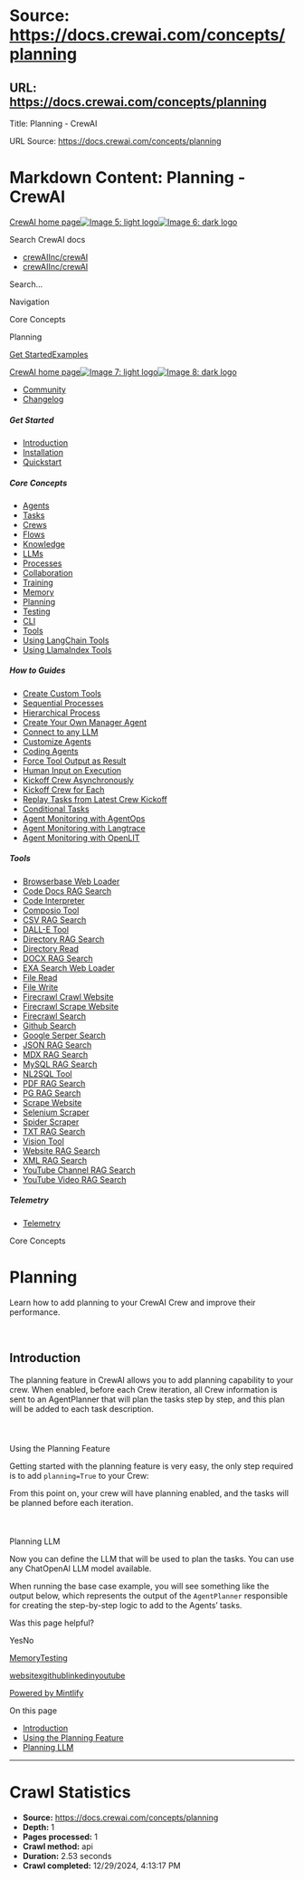 # Source: https://docs.crewai.com/concepts/planning

## URL: https://docs.crewai.com/concepts/planning

Title: Planning - CrewAI

URL Source: https://docs.crewai.com/concepts/planning

Markdown Content:
Planning - CrewAI
===============
  

[CrewAI home page![Image 5: light logo](https://mintlify.s3.us-west-1.amazonaws.com/crewai/crew_only_logo.png)![Image 6: dark logo](https://mintlify.s3.us-west-1.amazonaws.com/crewai/crew_only_logo.png)](https://docs.crewai.com/)

Search CrewAI docs

*   [crewAIInc/crewAI](https://github.com/crewAIInc/crewAI)
*   [crewAIInc/crewAI](https://github.com/crewAIInc/crewAI)

Search...

Navigation

Core Concepts

Planning

[Get Started](https://docs.crewai.com/introduction)[Examples](https://docs.crewai.com/examples/example)

[CrewAI home page![Image 7: light logo](https://mintlify.s3.us-west-1.amazonaws.com/crewai/crew_only_logo.png)![Image 8: dark logo](https://mintlify.s3.us-west-1.amazonaws.com/crewai/crew_only_logo.png)](https://docs.crewai.com/)

*   [Community](https://community.crewai.com/)
*   [Changelog](https://github.com/crewAIInc/crewAI/releases)

##### Get Started

*   [Introduction](https://docs.crewai.com/introduction)
*   [Installation](https://docs.crewai.com/installation)
*   [Quickstart](https://docs.crewai.com/quickstart)

##### Core Concepts

*   [Agents](https://docs.crewai.com/concepts/agents)
*   [Tasks](https://docs.crewai.com/concepts/tasks)
*   [Crews](https://docs.crewai.com/concepts/crews)
*   [Flows](https://docs.crewai.com/concepts/flows)
*   [Knowledge](https://docs.crewai.com/concepts/knowledge)
*   [LLMs](https://docs.crewai.com/concepts/llms)
*   [Processes](https://docs.crewai.com/concepts/processes)
*   [Collaboration](https://docs.crewai.com/concepts/collaboration)
*   [Training](https://docs.crewai.com/concepts/training)
*   [Memory](https://docs.crewai.com/concepts/memory)
*   [Planning](https://docs.crewai.com/concepts/planning)
*   [Testing](https://docs.crewai.com/concepts/testing)
*   [CLI](https://docs.crewai.com/concepts/cli)
*   [Tools](https://docs.crewai.com/concepts/tools)
*   [Using LangChain Tools](https://docs.crewai.com/concepts/langchain-tools)
*   [Using LlamaIndex Tools](https://docs.crewai.com/concepts/llamaindex-tools)

##### How to Guides

*   [Create Custom Tools](https://docs.crewai.com/how-to/create-custom-tools)
*   [Sequential Processes](https://docs.crewai.com/how-to/sequential-process)
*   [Hierarchical Process](https://docs.crewai.com/how-to/hierarchical-process)
*   [Create Your Own Manager Agent](https://docs.crewai.com/how-to/custom-manager-agent)
*   [Connect to any LLM](https://docs.crewai.com/how-to/llm-connections)
*   [Customize Agents](https://docs.crewai.com/how-to/customizing-agents)
*   [Coding Agents](https://docs.crewai.com/how-to/coding-agents)
*   [Force Tool Output as Result](https://docs.crewai.com/how-to/force-tool-output-as-result)
*   [Human Input on Execution](https://docs.crewai.com/how-to/human-input-on-execution)
*   [Kickoff Crew Asynchronously](https://docs.crewai.com/how-to/kickoff-async)
*   [Kickoff Crew for Each](https://docs.crewai.com/how-to/kickoff-for-each)
*   [Replay Tasks from Latest Crew Kickoff](https://docs.crewai.com/how-to/replay-tasks-from-latest-crew-kickoff)
*   [Conditional Tasks](https://docs.crewai.com/how-to/conditional-tasks)
*   [Agent Monitoring with AgentOps](https://docs.crewai.com/how-to/agentops-observability)
*   [Agent Monitoring with Langtrace](https://docs.crewai.com/how-to/langtrace-observability)
*   [Agent Monitoring with OpenLIT](https://docs.crewai.com/how-to/openlit-observability)

##### Tools

*   [Browserbase Web Loader](https://docs.crewai.com/tools/browserbaseloadtool)
*   [Code Docs RAG Search](https://docs.crewai.com/tools/codedocssearchtool)
*   [Code Interpreter](https://docs.crewai.com/tools/codeinterpretertool)
*   [Composio Tool](https://docs.crewai.com/tools/composiotool)
*   [CSV RAG Search](https://docs.crewai.com/tools/csvsearchtool)
*   [DALL-E Tool](https://docs.crewai.com/tools/dalletool)
*   [Directory RAG Search](https://docs.crewai.com/tools/directorysearchtool)
*   [Directory Read](https://docs.crewai.com/tools/directoryreadtool)
*   [DOCX RAG Search](https://docs.crewai.com/tools/docxsearchtool)
*   [EXA Search Web Loader](https://docs.crewai.com/tools/exasearchtool)
*   [File Read](https://docs.crewai.com/tools/filereadtool)
*   [File Write](https://docs.crewai.com/tools/filewritetool)
*   [Firecrawl Crawl Website](https://docs.crewai.com/tools/firecrawlcrawlwebsitetool)
*   [Firecrawl Scrape Website](https://docs.crewai.com/tools/firecrawlscrapewebsitetool)
*   [Firecrawl Search](https://docs.crewai.com/tools/firecrawlsearchtool)
*   [Github Search](https://docs.crewai.com/tools/githubsearchtool)
*   [Google Serper Search](https://docs.crewai.com/tools/serperdevtool)
*   [JSON RAG Search](https://docs.crewai.com/tools/jsonsearchtool)
*   [MDX RAG Search](https://docs.crewai.com/tools/mdxsearchtool)
*   [MySQL RAG Search](https://docs.crewai.com/tools/mysqltool)
*   [NL2SQL Tool](https://docs.crewai.com/tools/nl2sqltool)
*   [PDF RAG Search](https://docs.crewai.com/tools/pdfsearchtool)
*   [PG RAG Search](https://docs.crewai.com/tools/pgsearchtool)
*   [Scrape Website](https://docs.crewai.com/tools/scrapewebsitetool)
*   [Selenium Scraper](https://docs.crewai.com/tools/seleniumscrapingtool)
*   [Spider Scraper](https://docs.crewai.com/tools/spidertool)
*   [TXT RAG Search](https://docs.crewai.com/tools/txtsearchtool)
*   [Vision Tool](https://docs.crewai.com/tools/visiontool)
*   [Website RAG Search](https://docs.crewai.com/tools/websitesearchtool)
*   [XML RAG Search](https://docs.crewai.com/tools/xmlsearchtool)
*   [YouTube Channel RAG Search](https://docs.crewai.com/tools/youtubechannelsearchtool)
*   [YouTube Video RAG Search](https://docs.crewai.com/tools/youtubevideosearchtool)

##### Telemetry

*   [Telemetry](https://docs.crewai.com/telemetry)

Core Concepts

Planning
========

Learn how to add planning to your CrewAI Crew and improve their performance.

[​](https://docs.crewai.com/concepts/planning#introduction)

Introduction
---------------------------------------------------------------------------

The planning feature in CrewAI allows you to add planning capability to your crew. When enabled, before each Crew iteration, all Crew information is sent to an AgentPlanner that will plan the tasks step by step, and this plan will be added to each task description.

### 

[​](https://docs.crewai.com/concepts/planning#using-the-planning-feature)

Using the Planning Feature

Getting started with the planning feature is very easy, the only step required is to add `planning=True` to your Crew:

From this point on, your crew will have planning enabled, and the tasks will be planned before each iteration.

#### 

[​](https://docs.crewai.com/concepts/planning#planning-llm)

Planning LLM

Now you can define the LLM that will be used to plan the tasks. You can use any ChatOpenAI LLM model available.

When running the base case example, you will see something like the output below, which represents the output of the `AgentPlanner` responsible for creating the step-by-step logic to add to the Agents’ tasks.

Was this page helpful?

YesNo

[Memory](https://docs.crewai.com/concepts/memory)[Testing](https://docs.crewai.com/concepts/testing)

[website](https://crewai.com/)[x](https://x.com/crewAIInc)[github](https://github.com/crewAIInc/crewAI)[linkedin](https://www.linkedin.com/company/crewai-inc)[youtube](https://youtube.com/@crewAIInc)

[Powered by Mintlify](https://mintlify.com/preview-request?utm_campaign=poweredBy&utm_medium=docs&utm_source=docs.crewai.com)

On this page

*   [Introduction](https://docs.crewai.com/concepts/planning#introduction)
*   [Using the Planning Feature](https://docs.crewai.com/concepts/planning#using-the-planning-feature)
*   [Planning LLM](https://docs.crewai.com/concepts/planning#planning-llm)

---


# Crawl Statistics

- **Source:** https://docs.crewai.com/concepts/planning
- **Depth:** 1
- **Pages processed:** 1
- **Crawl method:** api
- **Duration:** 2.53 seconds
- **Crawl completed:** 12/29/2024, 4:13:17 PM

